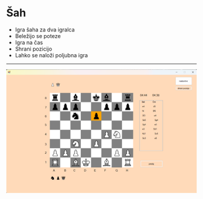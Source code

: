 # Šah

- Igra šaha za dva igralca
- Beležijo se poteze
- Igra na čas
- Shrani pozicijo
- Lahko se naloži poljubna igra

---
![chess_game](chess_game.png)
  
